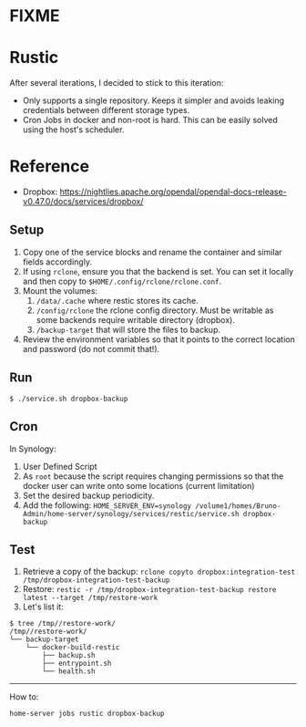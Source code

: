 # FIXME

# Rustic

After several iterations, I decided to stick to this iteration:
- Only supports a single repository. Keeps it simpler and avoids leaking credentials between different storage types.
- Cron Jobs in docker and non-root is hard. This can be easily solved using the host's scheduler.

# Reference
- Dropbox: https://nightlies.apache.org/opendal/opendal-docs-release-v0.47.0/docs/services/dropbox/

## Setup

1. Copy one of the service blocks and rename the container and similar fields accordingly.
2. If using `rclone`, ensure you that the backend is set. You can set it locally and then copy to `$HOME/.config/rclone/rclone.conf`.
3. Mount the volumes:
   1. `/data/.cache` where restic stores its cache.
   2. `/config/rclone` the rclone config directory. Must be writable as some backends require writable directory (dropbox).
   3. `/backup-target` that will store the files to backup.
4. Review the environment variables so that it points to the correct location and password (do not commit that!).

## Run

```shell
$ ./service.sh dropbox-backup
```

## Cron

In Synology:
1. User Defined Script
2. As `root` because the script requires changing permissions so that the docker user can write onto some locations (current limitation)
3. Set the desired backup periodicity.
4. Add the following: `HOME_SERVER_ENV=synology /volume1/homes/Bruno-Admin/home-server/synology/services/restic/service.sh dropbox-backup`

## Test

1. Retrieve a copy of the backup: `rclone copyto dropbox:integration-test /tmp/dropbox-integration-test-backup`
2. Restore: `restic -r /tmp/dropbox-integration-test-backup restore latest --target /tmp/restore-work`
3. Let's list it:
```shell
$ tree /tmp//restore-work/
/tmp//restore-work/
└── backup-target
    └── docker-build-restic
        ├── backup.sh
        ├── entrypoint.sh
        └── health.sh
```


---

How to:
```shell
home-server jobs rustic dropbox-backup
```
